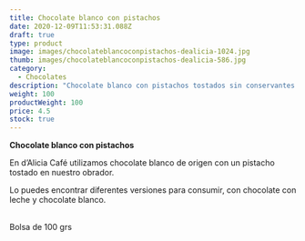 ```yaml
---
title: Chocolate blanco con pistachos
date: 2020-12-09T11:53:31.088Z
draft: true
type: product
image: images/chocolateblancoconpistachos-dealicia-1024.jpg
thumb: images/chocolateblancoconpistachos-dealicia-586.jpg
category:
  - Chocolates
description: "Chocolate blanco con pistachos tostados sin conservantes. "
weight: 100
productWeight: 100
price: 4.5
stock: true
---
```

**Chocolate blanco con pistachos**

En d’Alicia Café utilizamos chocolate blanco de origen con un pistacho tostado en nuestro obrador. 

Lo puedes encontrar diferentes versiones para consumir, con chocolate con leche y chocolate blanco. 

\
Bolsa de 100 grs